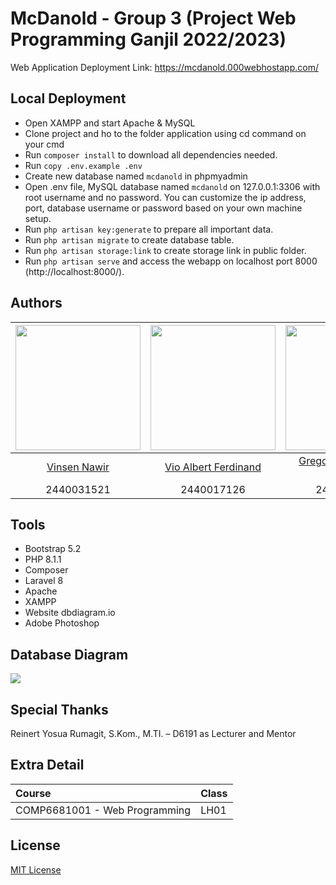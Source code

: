 # McDanold - Group 3 (Project Web Programming Ganjil 2022/2023)

Web Application Deployment Link: https://mcdanold.000webhostapp.com/

## Local Deployment
  * Open XAMPP and start Apache & MySQL
  * Clone project and ho to the folder application using cd command on your cmd
  * Run `composer install` to download all dependencies needed.
  * Run `copy .env.example .env`
  * Create new database named `mcdanold` in phpmyadmin
  * Open .env file, MySQL database named `mcdanold` on 127.0.0.1:3306 with root username and no password. You can customize the ip address, port, database username or password based on your own machine setup.
  * Run `php artisan key:generate` to prepare all important data.
  * Run `php artisan migrate` to create database table.
  * Run `php artisan storage:link` to create storage link in public folder.
  * Run `php artisan serve` and access the webapp on localhost port 8000 (http://localhost:8000/).

## Authors
| <img src="https://media.discordapp.net/attachments/1047505167341342800/1072705119520571403/9k.png" height="200px"/>  | <img src="https://media.discordapp.net/attachments/1047505167341342800/1072705128303435906/2Q.png" height="200px"/>  | <img src="https://media.discordapp.net/attachments/1047505167341342800/1072705163489456210/9k.png" height="200px"/>  | <img src="https://media.discordapp.net/attachments/1047505167341342800/1072705184230297640/2Q.png" height="200px"/>  |
| :------------------------------------------------------------------------------------------------------------------: | :------------------------------------------------------------------------------------------------------------------: | :------------------------------------------------------------------------------------------------------------------: | :------------------------------------------------------------------------------------------------------------------: |
| [Vinsen Nawir](https://github.com/VinsenN)                                                                           | [Vio Albert Ferdinand](https://github.com/VioAlbert)                                                                 | [Gregorius Emmanuel Henry](https://github.com/jfcjaya)                                                               | [Francis Alexander](https://github.com/francisalexander02)                                                                    |    
| 2440031521                                                                                                           | 2440017126                                                                                                           | 2440030582                                                                                                           | 2440062161                                                                                                           |

## Tools
* Bootstrap 5.2
* PHP 8.1.1
* Composer
* Laravel 8
* Apache
* XAMPP
* Website dbdiagram.io
* Adobe Photoshop

## Database Diagram
<img src="https://media.discordapp.net/attachments/1047505167341342800/1072707490355089468/McDanold.png?width=1191&height=663"/>

## Special Thanks
Reinert Yosua Rumagit, S.Kom., M.TI. – D6191 as Lecturer and Mentor

## Extra Detail
| Course                         | Class |
| :----------------------------  | :---- |
| COMP6681001 - Web Programming  | LH01  |

## License
[MIT License](LICENSE)
